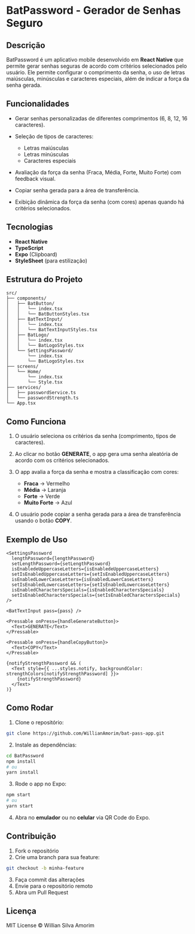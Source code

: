 # BatPassword - Gerador de Senhas Seguro

## Descrição

BatPassword é um aplicativo mobile desenvolvido em **React Native** que permite gerar senhas seguras de acordo com critérios selecionados pelo usuário. Ele permite configurar o comprimento da senha, o uso de letras maiúsculas, minúsculas e caracteres especiais, além de indicar a força da senha gerada.

## Funcionalidades

* Gerar senhas personalizadas de diferentes comprimentos (6, 8, 12, 16 caracteres).
* Seleção de tipos de caracteres:

  * Letras maiúsculas
  * Letras minúsculas
  * Caracteres especiais
* Avaliação da força da senha (Fraca, Média, Forte, Muito Forte) com feedback visual.
* Copiar senha gerada para a área de transferência.
* Exibição dinâmica da força da senha (com cores) apenas quando há critérios selecionados.

## Tecnologias

* **React Native**
* **TypeScript**
* **Expo** (Clipboard)
* **StyleSheet** (para estilização)

## Estrutura do Projeto

```
src/
├── components/
│   ├── BatButton/
│   │   └── index.tsx
│   │   └── BatButtonStyles.tsx
│   ├── BatTextInput/
│   │   └── index.tsx
│   │   └── BatTextInputStyles.tsx
│   ├── BatLogo/
│   │   └── index.tsx
│   │   └── BatLogoStyles.tsx
│   └── SettingsPassword/
│       └── index.tsx
│       └── BatLogoStyles.tsx
├── screens/
│   └── Home/
│       └── index.tsx
│       └── Style.tsx
├── services/
│   ├── passwordService.ts
│   └── passwordStrength.ts
└── App.tsx
```

## Como Funciona

1. O usuário seleciona os critérios da senha (comprimento, tipos de caracteres).
2. Ao clicar no botão **GENERATE**, o app gera uma senha aleatória de acordo com os critérios selecionados.
3. O app avalia a força da senha e mostra a classificação com cores:

   * **Fraca** → Vermelho
   * **Média** → Laranja
   * **Forte** → Verde
   * **Muito Forte** → Azul
4. O usuário pode copiar a senha gerada para a área de transferência usando o botão **COPY**.

## Exemplo de Uso

```tsx
<SettingsPassword
  lengthPassword={lengthPassword}
  setLengthPassword={setLengthPassword}
  isEnabledeUppercaseLetters={isEnabledeUppercaseLetters}
  setIsEnabledUppercaseLetters={setIsEnabledUppercaseLetters}
  isEnabledLowerCaseLetters={isEnabledLowerCaseLetters}
  setIsEnabledLowercaseLetters={setIsEnabledLowercaseLetters}
  isEnabledCharactersSpecials={isEnabledCharactersSpecials}
  setIsEnabledCharactersSpecials={setIsEnabledCharactersSpecials}
/>

<BatTextInput pass={pass} />

<Pressable onPress={handleGenerateButton}>
  <Text>GENERATE</Text>
</Pressable>

<Pressable onPress={handleCopyButton}>
  <Text>COPY</Text>
</Pressable>

{notifyStrengthPassword && (
  <Text style={{ ...styles.notify, backgroundColor: strengthColors[notifyStrengthPassword] }}>
    {notifyStrengthPassword}
  </Text>
)}
```

## Como Rodar

1. Clone o repositório:

```bash
git clone https://github.com/WillianAmorim/bat-pass-app.git
```

2. Instale as dependências:

```bash
cd BatPassword
npm install
# ou
yarn install
```

3. Rode o app no Expo:

```bash
npm start
# ou
yarn start
```

4. Abra no **emulador** ou no **celular** via QR Code do Expo.

## Contribuição

1. Fork o repositório
2. Crie uma branch para sua feature:

```bash
git checkout -b minha-feature
```

3. Faça commit das alterações
4. Envie para o repositório remoto
5. Abra um Pull Request

## Licença

MIT License © Willian Silva Amorim
